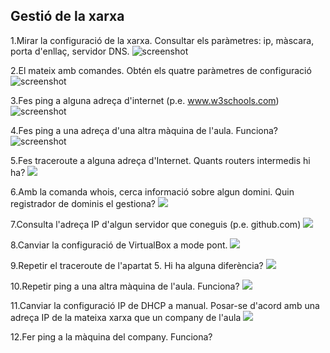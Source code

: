 ## Gestió de la xarxa

1.Mirar la configuració de la xarxa. Consultar els paràmetres: ip, màscara, porta d'enllaç, servidor DNS.
![screenshot](https://github.com/manteph/modul1/blob/main/Documentaci%C3%B3/Gestio%20de%20la%20xarxa/Screenshot%20from%202022-03-25%2017-00-04.png)

2.El mateix amb comandes. Obtén els quatre paràmetres de configuració
![screenshot](https://github.com/manteph/modul1/blob/main/Documentaci%C3%B3/Gestio%20de%20la%20xarxa/Screenshot%20from%202022-03-25%2017-02-49.png)

3.Fes ping a alguna adreça d'internet (p.e. www.w3schools.com)
![screenshot](https://github.com/manteph/modul1/blob/main/Documentaci%C3%B3/Gestio%20de%20la%20xarxa/Screenshot%20from%202022-03-25%2017-03-40.png)

4.Fes ping a una adreça d'una altra màquina de l'aula. Funciona?
![screenshot](https://github.com/manteph/modul1/blob/main/Documentaci%C3%B3/Gestio%20de%20la%20xarxa/Screenshot%20from%202022-03-25%2017-04-28.png)

5.Fes traceroute a alguna adreça d'Internet. Quants routers intermedis hi ha?
![](https://github.com/manteph/modul1/blob/main/Documentaci%C3%B3/Gestio%20de%20la%20xarxa/Screenshot%20from%202022-03-25%2017-05-34.png)

6.Amb la comanda whois, cerca informació sobre algun domini. Quin registrador de dominis el gestiona?
![](https://github.com/manteph/modul1/blob/main/Documentaci%C3%B3/Gestio%20de%20la%20xarxa/Screenshot%20from%202022-03-25%2017-12-46.png)

7.Consulta l'adreça IP d'algun servidor que coneguis (p.e. github.com)
![](https://github.com/manteph/modul1/blob/main/Documentaci%C3%B3/Gestio%20de%20la%20xarxa/Screenshot%20from%202022-03-25%2017-15-27.png)

8.Canviar la configuració de VirtualBox a mode pont.
![](https://github.com/manteph/modul1/blob/main/Documentaci%C3%B3/Gestio%20de%20la%20xarxa/Screenshot%20from%202022-03-25%2017-15-55.png)

9.Repetir el traceroute de l'apartat 5. Hi ha alguna diferència?
![](https://github.com/manteph/modul1/blob/main/Documentaci%C3%B3/Gestio%20de%20la%20xarxa/Screenshot%20from%202022-03-25%2017-18-03.png)

10.Repetir ping a una altra màquina de l'aula. Funciona?
![](https://github.com/manteph/modul1/blob/main/Documentaci%C3%B3/Gestio%20de%20la%20xarxa/Screenshot%20from%202022-03-25%2017-18-43.png)

11.Canviar la configuració IP de DHCP a manual. Posar-se d'acord amb una adreça IP de la mateixa xarxa que un company de l'aula
![](https://github.com/manteph/modul1/blob/main/Documentaci%C3%B3/Gestio%20de%20la%20xarxa/Screenshot%20from%202022-03-25%2017-34-15.png)

12.Fer ping a la màquina del company. Funciona?
